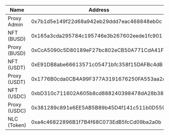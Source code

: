 | Name  | Address |
|---|---|
| Proxy Admin  | 0x7b1d5e149f22d68a942eb29ddd7eac468848eb0c  |
| NFT (BUSD)  |  0x165a3cda295784c195746e3b267602eede1fc901 |
| Proxy (BUSD)  | 0xCcA5090c5D80189eF27bc802eCB50A771CdA41Fc  |
| NFT (USDT)  |  0xE91DB8abe66613571c05471bfc358f15DAFBc4dB |
| Proxy (USDT)  |  0x1776B0cda0CB4A99F377A3191676250FA553aa2A |
| NFT (USDC)  |  0xbD310c711602A605b8cd888240398478dA28b387 |
| Proxy (USDC)  |  0x381289c891e6EE5AB5B89b45D4f141c511b0D559 |
| NLC (Token) |   0xa4c46822896B1f7B4f68C073EdB5fcCd09ba2a0b |

